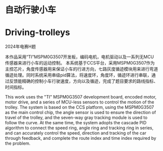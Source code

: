 # 自动行驶小车
# Driving-trolleys

2024年电赛H题

本作品采用“TI”MSPM0G3507开发板，编码电机，电机驱动以及一系列无MCU传感器来进行小车的运动控制。
本系统基于CCS平台，采用MSPM0G3507作为主控芯片，角度传感器用来保证小车的行进方向，七路灰度循迹模块用来进行弯道循迹处理。同时系统采用串级pid算法，将速度环，角度环，循迹环进行串联，通过反馈能精确的控制小车行驶速度，方向以及循迹，完成了题目要求的路线指标、时间指标。

This work uses the "TI" MSPM0G3507 development board, encoded motor, motor drive, and a series of MCU-less sensors to control the motion of the trolley.
The system is based on the CCS platform, using the MSPM0G3507 as the main control chip, the angle sensor is used to ensure the direction of travel of the trolley, and the seven-way gray tracking module is used to follow the curve. At the same time, the system adopts the cascade PID algorithm to connect the speed ring, angle ring and tracking ring in series, and can accurately control the speed, direction and tracking of the car through feedback, and complete the route index and time index required by the problem.
